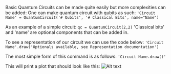 Basic Quantum Circuits can be made quite easily but more complexities can be added:
One can make quantum circuit with qubits as such:
```'Circuit Name' = QuantumCircuit('# Qubits', '# Classical Bits', name="Name")```

As an example of a simple circuit:
```qc = QuantumCircuit(2,2)```
'Classical bits' and 'name' are optional components that can be added in.

To see a representation of our circuit we can use the code below:
```'Circuit Name'.draw('Optionals available, see Representation documentation')```

The most simple form of this command is as follows:
```'Circuit Name.draw()'```

This will print a plot that should look like this:      ![Alt text](BasicCircuit.PNG?raw=true "Optional Title")
